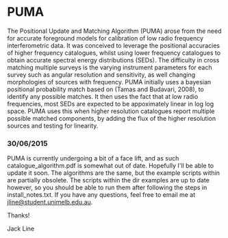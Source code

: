 # PUMA
The Positional Update and Matching Algorithm (PUMA) arose from the need for accurate foreground models for calibration of low radio frequency interferometric data. It was conceived to leverage the positional accuracies of higher frequency catalogues, whilst using lower frequency catalogues to obtain accurate spectral energy distributions (SEDs). The difficulty in cross matching multiple surveys is the varying instrument parameters for each survey such as angular resolution and sensitivity, as well changing morphologies of sources with frequency. PUMA initially uses a bayesian positional probability match based on (Tamas and Budavari, 2008), to identify any possible matches. It then uses the fact that at low radio frequencies, most SEDs are expected to be appoximately linear in log log space. PUMA uses this when higher resolution catalogues report multiple possible matched components, by adding the flux of the higher resolution sources and testing for linearity.

### 30/06/2015
PUMA is currently undergoing a bit of a face lift, and as such catalogue_algorithm.pdf is somewhat out of date. Hopefully I'll be able to update it soon. The algorithms are the same, but the example scripts within are partially obsolete. The scripts within the dir examples are up to date however, so you should be able to run them after following the steps in install_notes.txt. If you have any questions, feel free to email me at jline@student.unimelb.edu.au.

Thanks!

Jack Line
